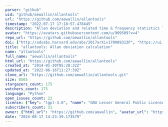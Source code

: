 ```yaml
---
parser: "github"
uid: "github/aewallin/allantools"
url: "https://github.com/aewallin/allantools"
timestamp: "2022-07-17 17:18:57.478445"
description: "Allan deviation and related time & frequency statistics library in Python"
avatar: "https://avatars.githubusercontent.com/u/909509?v=4"
repo_url: "https://github.com/aewallin/allantools"
doi: ["http://adsabs.harvard.edu/abs/2017arXiv170909313P", "https://ui.adsabs.harvard.edu/abs/2018ascl.soft04021W/abstract"]
title: "allantools: Allan deviation calculation"
name: "allantools"
full_name: "aewallin/allantools"
html_url: "https://github.com/aewallin/allantools"
created_at: "2014-01-30T05:28:32Z"
updated_at: "2022-06-16T11:27:39Z"
clone_url: "https://github.com/aewallin/allantools.git"
size: 8565
stargazers_count: 175
watchers_count: 175
language: "Python"
open_issues_count: 22
license: {"key": "lgpl-3.0", "name": "GNU Lesser General Public License v3.0", "spdx_id": "LGPL-3.0", "url": "https://api.github.com/licenses/lgpl-3.0", "node_id": "MDc6TGljZW5zZTEy"}
subscribers_count: 31
owner: {"html_url": "https://github.com/aewallin", "avatar_url": "https://avatars.githubusercontent.com/u/909509?v=4", "login": "aewallin", "type": "User"}
date: "2024-08-17 14:23:39.173579"
---
```

